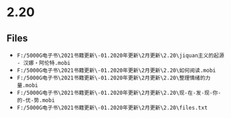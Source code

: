# 2.20

## Files

- `F:/5000G电子书\2021书籍更新\-01.2020年更新\2月更新\2.20\jiquan主义的起源 - 汉娜・阿伦特.mobi`
- `F:/5000G电子书\2021书籍更新\-01.2020年更新\2月更新\2.20\如何阅读.mobi`
- `F:/5000G电子书\2021书籍更新\-01.2020年更新\2月更新\2.20\整理情绪的力量.mobi`
- `F:/5000G电子书\2021书籍更新\-01.2020年更新\2月更新\2.20\现-在-发-现-你-的-优-势.mobi`
- `F:/5000G电子书\2021书籍更新\-01.2020年更新\2月更新\2.20\files.txt`
